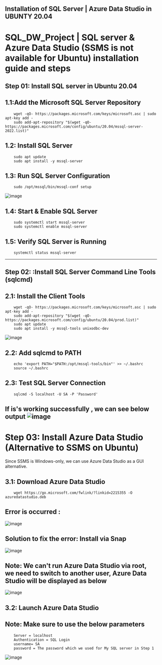## Installation of SQL Server | Azure Data Studio in UBUNTY 20.04
# SQL_DW_Project | SQL server & Azure Data Studio (SSMS is not available for Ubuntu) installation guide and steps 

## Step 01: Install SQL server in Ubuntu 20.04 


## 1.1:Add the Microsoft SQL Server Repository
        wget -qO- https://packages.microsoft.com/keys/microsoft.asc | sudo apt-key add -
        sudo add-apt-repository "$(wget -qO- https://packages.microsoft.com/config/ubuntu/20.04/mssql-server-2022.list)"
    
## 1.2: Install SQL Server
        sudo apt update
        sudo apt install -y mssql-server
    
## 1.3: Run SQL Server Configuration
        sudo /opt/mssql/bin/mssql-conf setup
![image](https://github.com/user-attachments/assets/098e5fe8-35e3-4f74-b136-a500c714cea5)


        
## 1.4: Start & Enable SQL Server
        sudo systemctl start mssql-server
        sudo systemctl enable mssql-server
    
## 1.5: Verify SQL Server is Running
        systemctl status mssql-server
--------------------------------------------------

## Step 02: :Install SQL Server Command Line Tools (sqlcmd)

## 2.1: Install the Client Tools
        wget -qO- https://packages.microsoft.com/keys/microsoft.asc | sudo apt-key add -
        sudo add-apt-repository "$(wget -qO- https://packages.microsoft.com/config/ubuntu/20.04/prod.list)"
        sudo apt update
        sudo apt install -y mssql-tools unixodbc-dev
![image](https://github.com/user-attachments/assets/54767921-a48c-47e2-9923-309b336a306f)

## 2.2: Add sqlcmd to PATH
        echo 'export PATH="$PATH:/opt/mssql-tools/bin"' >> ~/.bashrc
        source ~/.bashrc
## 2.3: Test SQL Server Connection
        sqlcmd -S localhost -U SA -P 'Password'

If is's working successfully , we can see below output 
![image](https://github.com/user-attachments/assets/00045311-041a-4053-90d9-e5272a7d1209)
--------------------
# Step 03: Install Azure Data Studio (Alternative to SSMS on Ubuntu) 
  Since SSMS is Windows-only, we can use Azure Data Studio as a GUI alternative.

## 3.1: Download Azure Data Studio
        wget https://go.microsoft.com/fwlink/?linkid=2215355 -O azuredatastudio.deb

## Error is occurred : 
   ![image](https://github.com/user-attachments/assets/0e1faec2-8ca1-410f-b19a-371f8bcadae2)

## Solution to fix the error: Install via Snap 
![image](https://github.com/user-attachments/assets/ec1909b8-d8e3-4780-a894-7b83c612d418)

## Note: We can't run Azure Data Studio via root, we need to switch to another user, Azure Data Studio will be displayed as below 
![image](https://github.com/user-attachments/assets/6daa2b7d-73be-4964-9e03-ece1a58f83eb)

## 3.2: Launch Azure Data Studio
## Note: Make sure to use the below parameters 
        Server = localhost
        Authentication = SQL Login
        username= SA
        password = The password which we used for My SQL server in Step 1 

![image](https://github.com/user-attachments/assets/911c090e-68bc-465d-b722-d6bb4d310e95)



